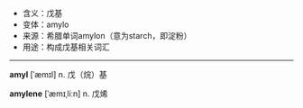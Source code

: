 - <span class="definition">含义：戊基  </span>
- <span class="definition">变体：amylo</span>
- <span class="definition">来源：希腊单词amylon（意为starch，即淀粉）</span>
- <span class="definition">用途：构成戊基相关词汇</span>

---

<span class="vocabulary">**amyl**</span> [ˈæmɪl] n. 戊（烷）基  

<span class="vocabulary">**amylene**</span> [ˈæmɪˌliːn] n. 戊烯

